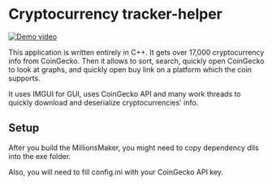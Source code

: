 # Cryptocurrency tracker-helper

[![Demo video](https://img.youtube.com/vi/AKAzLV8aGFE/0.jpg)](https://www.youtube.com/watch?v=AKAzLV8aGFE)

This application is written entirely in C++.
It gets over 17,000 cryptocurrency info from CoinGecko. Then it allows to sort, search, quickly open CoinGecko to look at graphs, and quickly open buy link on a platform which the coin supports.

It uses IMGUI for GUI, uses CoinGecko API and many work threads to quickly download and deserialize cryptocurrencies' info.

## Setup
After you build the MillionsMaker, you might need to copy dependency dlls into the exe folder.

Also, you will need to fill config.ini with your CoinGecko API key.
